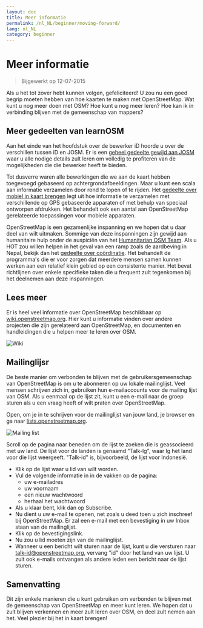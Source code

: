 ```yaml
---
layout: doc
title: Meer informatie
permalink: /nl_NL/beginner/moving-forward/
lang: nl_NL
category: beginner
---
```


Meer informatie
===============

> Bijgewerkt op 12-07-2015  

Als u het tot zover hebt kunnen volgen, gefeliciteerd! U zou nu een goed begrip moeten hebben van hoe kaarten te maken met OpenStreetMap. Wat kunt u nog meer doen met OSM? Hoe kunt u nog meer leren? Hoe kan ik in verbinding blijven met de gemeenschap van mappers?  

Meer gedeelten van learnOSM
---------------------------

Aan het einde van het hoofdstuk over de bewerker iD hoorde u over de verschillen tussen iD en JOSM. Er is een [geheel gedeelte gewijd aan JOSM](/nl_NL/josm/) waar u alle nodige details zult leren om volledig te profiteren van de mogelijkheden die die bewerker heeft te bieden.  

Tot dusverre waren alle bewerkingen die we aan de kaart hebben toegevoegd gebaseerd op achtergrondafbeeldingen. Maar u kunt een scala aan informatie verzamelen door rond te lopen of te rijden. Het [gedeelte over mobiel in kaart brengen](/en/mobile-mapping/) legt uit hoe informatie te verzamelen met verschillende op GPS gebaseerde apparaten of met behulp van speciaal ontworpen afdrukken. Het behandelt ook een aantal aan OpenStreetMap gerelateerde toepassingen voor mobiele apparaten.  

OpenStreetMap is een gezamenlijke inspanning en we hopen dat u daar deel van wilt uitmaken. Sommige van deze inspanningen zijn gewijd aan humanitaire hulp onder de auspiciën van het [Humanitarian OSM Team](http://hotosm.org). Als u HOT zou willen helpen in het geval van een ramp zoals de aardbeving in Nepal, bekijk dan het [gedeelte over coördinatie](/en/coordination/). Het behandelt de programma's die er voor zorgen dat meerdere mensen samen kunnen werken aan een relatief klein gebied op een consistente manier. Het bevat richtlijnen over enkele specifieke taken die u frequent zult tegenkomen bij het deelnemen aan deze inspanningen.  


Lees meer
----------

Er is heel veel informatie over OpenStreetMap beschikbaar op [wiki.openstreetmap.org](http://wiki.openstreetmap.org/). Hier kunt u informatie vinden over andere projecten die zijn gerelateerd aan OpenStreetMap, en documenten en handleidingen die u helpen meer te leren over OSM.  

![Wiki][]

<!-- meer informatie op deze site volgt nog -->

Mailinglijsr
------------

De beste manier om verbonden te blijven met de gebruikersgemeenschap van OpenStreetMap is om u te abonneren op uw lokale mailinglijst. Veel mensen schrijven zich in, gebruiken hun e-mailaccounts voor de mailing lijst van OSM. Als u eenmaal op de lijst zit, kunt u een e-mail naar de groep sturen als u een vraag heeft of wilt praten over OpenStreetMap.  

Open, om je in te schrijven voor de mailinglijst van jouw land,  je browser en ga naar [lists.openstreetmap.org](http://lists.openstreetmap.org/).  

![Mailing list][]

Scroll op de pagina naar beneden om de lijst te zoeken die is geassocieerd met uw land. De lijst voor de landen is genaamd "Talk-lg", waar lg het land voor die lijst weergeeft. "Talk-id" is, bijvoorbeeld, de lijst voor Indonesië.  

- Klik op de lijst waar u lid van wilt worden.  
- Vul de volgende informatie in in de vakken op de pagina:  
    + uw e-mailadres  
    + uw voornaam  
    + een nieuw wachtwoord  
    + herhaal het wachtwoord  
- Als u klaar bent, klik dan op Subscribe.
- Nu dient u uw e-mail te openen, net zoals u deed toen u zich inschreef bij OpenStreetMap. Er zal een e-mail met een bevestiging in uw Inbox staan van de mailinglijst.  
- Klik op de bevestigingslink.  
- Nu zou u lid moeten zijn van de mailinglijst.  
- Wanneer u een bericht wilt sturen naar de lijst, kunt u die versturen naar [talk-id@openstreetmap.org](mailto:talk-id@openstreetmap.org), vervang "id" door het land van uw lijst. U zult ook e-mails ontvangen als andere leden een bericht naar de lijst sturen.  

<!-- misschien iets uitbreiden en later plaatsen
MapOSMatic
----------

Een van deze projecten is MapOSMatic, wat je kunt bekijken via je
internet browser op [maposmatic.org](http://www.maposmatic.org/). Dit is
een simpel gereedschap om een kaart te printen van een gebied naar keuze. Het maakt
automatisch een kaart maken, tezamen met een raster over de kaart en een
index van locaties die in het gebied zijn opgenomen.

![MapOSMatic][]
-->


Samenvatting
-------

Dit zijn enkele manieren die u kunt gebruiken om verbonden te blijven met de gemeenschap van OpenStreetMap en meer kunt leren. We hopen dat u zult blijven verkennen en meer zult leren over OSM, en deel zult nemen aan het. Veel plezier bij het in kaart brengen!


[MapOSMatic]: /images/beginner/maposmatic-homepage.png
[Wiki]: /images/beginner/osm-wiki.png
[Mailing list]: /images/beginner/osm-mailing-lists.png
